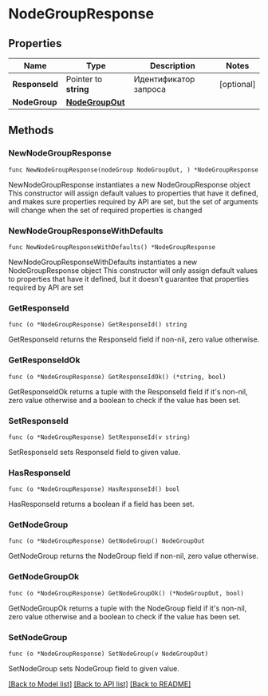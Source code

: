 # NodeGroupResponse

## Properties

Name | Type | Description | Notes
------------ | ------------- | ------------- | -------------
**ResponseId** | Pointer to **string** | Идентификатор запроса | [optional] 
**NodeGroup** | [**NodeGroupOut**](NodeGroupOut.md) |  | 

## Methods

### NewNodeGroupResponse

`func NewNodeGroupResponse(nodeGroup NodeGroupOut, ) *NodeGroupResponse`

NewNodeGroupResponse instantiates a new NodeGroupResponse object
This constructor will assign default values to properties that have it defined,
and makes sure properties required by API are set, but the set of arguments
will change when the set of required properties is changed

### NewNodeGroupResponseWithDefaults

`func NewNodeGroupResponseWithDefaults() *NodeGroupResponse`

NewNodeGroupResponseWithDefaults instantiates a new NodeGroupResponse object
This constructor will only assign default values to properties that have it defined,
but it doesn't guarantee that properties required by API are set

### GetResponseId

`func (o *NodeGroupResponse) GetResponseId() string`

GetResponseId returns the ResponseId field if non-nil, zero value otherwise.

### GetResponseIdOk

`func (o *NodeGroupResponse) GetResponseIdOk() (*string, bool)`

GetResponseIdOk returns a tuple with the ResponseId field if it's non-nil, zero value otherwise
and a boolean to check if the value has been set.

### SetResponseId

`func (o *NodeGroupResponse) SetResponseId(v string)`

SetResponseId sets ResponseId field to given value.

### HasResponseId

`func (o *NodeGroupResponse) HasResponseId() bool`

HasResponseId returns a boolean if a field has been set.

### GetNodeGroup

`func (o *NodeGroupResponse) GetNodeGroup() NodeGroupOut`

GetNodeGroup returns the NodeGroup field if non-nil, zero value otherwise.

### GetNodeGroupOk

`func (o *NodeGroupResponse) GetNodeGroupOk() (*NodeGroupOut, bool)`

GetNodeGroupOk returns a tuple with the NodeGroup field if it's non-nil, zero value otherwise
and a boolean to check if the value has been set.

### SetNodeGroup

`func (o *NodeGroupResponse) SetNodeGroup(v NodeGroupOut)`

SetNodeGroup sets NodeGroup field to given value.



[[Back to Model list]](../README.md#documentation-for-models) [[Back to API list]](../README.md#documentation-for-api-endpoints) [[Back to README]](../README.md)


